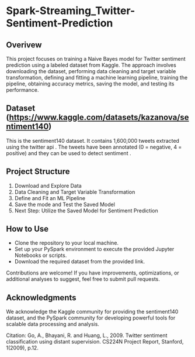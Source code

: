 # Spark-Streaming_Twitter-Sentiment-Prediction

## Overivew
This project focuses on training a Naive Bayes model for Twitter sentiment prediction using a labeled dataset from Kaggle. The approach involves downloading the dataset, performing data cleaning and target variable transformation, defining and fitting a machine learning pipeline, training the pipeline, obtaining accuracy metrics, saving the model, and testing its performance.

## Dataset (https://www.kaggle.com/datasets/kazanova/sentiment140)
This is the sentiment140 dataset. It contains 1,600,000 tweets extracted using the twitter api . The tweets have been annotated (0 = negative, 4 = positive) and they can be used to detect sentiment .


## Project Structure
1. Download and Explore Data
2. Data Cleaning and Target Variable Transformation
3. Define and Fit an ML Pipeline
4. Save the mode and Test the Saved Model
5. Next Step: Utilize the Saved Model for Sentiment Prediction

## How to Use
- Clone the repository to your local machine.
- Set up your PySpark environment to execute the provided Jupyter Notebooks or scripts.
- Download the required dataset from the provided link.

Contributions are welcome! If you have improvements, optimizations, or additional analyses to suggest, feel free to submit pull requests. 

## Acknowledgments
We acknowledge the Kaggle community for providing the sentiment140 dataset, and the PySpark community for developing powerful tools for scalable data processing and analysis.

Citation: Go, A., Bhayani, R. and Huang, L., 2009. Twitter sentiment classification using distant supervision. CS224N Project Report, Stanford, 1(2009), p.12.
